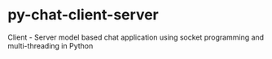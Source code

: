 # py-chat-client-server
Client - Server model based chat application using socket programming and multi-threading in Python 
